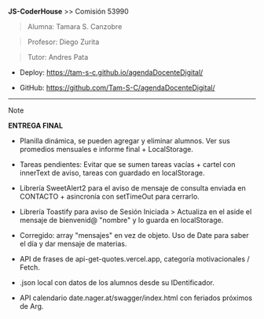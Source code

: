 **JS-CoderHouse** >> Comisión 53990

> Alumna: Tamara S. Canzobre

> Profesor: Diego Zurita

> Tutor: Andres Pata

+ Deploy: https://tam-s-c.github.io/agendaDocenteDigital/

+ GitHub: https://github.com/Tam-S-C/agendaDocenteDigital/

__________________________________________________________

> [!NOTE]
> **ENTREGA FINAL**


+ Planilla dinámica, se pueden agregar y eliminar alumnos. Ver sus promedios mensuales e informe final + LocalStorage.

+ Tareas pendientes: Evitar que se sumen tareas vacías + cartel con innerText de aviso, tareas con guardado en localStorage.

+ Librería SweetAlert2 para el aviso de mensaje de consulta enviada en CONTACTO + asincronía con setTimeOut para cerrarlo.

+ Librería Toastify para aviso de Sesión Iniciada > Actualiza en el aside el mensaje de bienvenid@ "nombre" y lo guarda en localStorage.

+ Corregido: array "mensajes" en vez de objeto. Uso de Date para saber el día y dar mensaje de materias.

+ API de frases de api-get-quotes.vercel.app, categoría motivacionales / Fetch.

+ .json local con datos de los alumnos desde su IDentificador.

+ API calendario date.nager.at/swagger/index.html con feriados próximos de Arg.